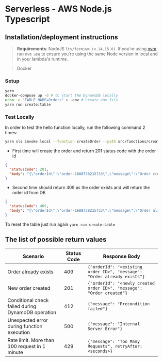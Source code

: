 # Serverless - AWS Node.js Typescript

## Installation/deployment instructions

> **Requirements**: NodeJS `lts/fermium (v.14.15.0)`. If you're using [nvm](https://github.com/nvm-sh/nvm), run `nvm use` to ensure you're using the same Node version in local and in your lambda's runtime.

> Docker

### Setup

```bash
yarn
docker-compose up -d # to start the DynamoDB locally
echo -e "TABLE_NAME=Orders" > .env # create env file
yarn run create:table
```

### Test Locally

In order to test the hello function locally, run the following command 2 times:

```bash
yarn sls invoke local --function createOrder --path src/functions/createOrder/mock.json
```

- First time will create the order and return 201 status code with the order id

```json
{
  "statusCode": 201,
  "body": "{\"orderId\":\"order-1688738215733\",\"message\":\"Order created\"}"
}
```

- Second time should return 409 as the order exists and will return the order id from DB

```json
{
  "statusCode": 409,
  "body": "{\"orderId\":\"order-1688738215733\",\"message\":\"Order already exists\"}"
}
```

To reset the table just run again `yarn run create:table`

## The list of possible return values

| Scenario                                           | Status Code | Response Body                                                           |
| -------------------------------------------------- | ----------- | ----------------------------------------------------------------------- |
| Order already exists                               | 409         | `{"orderId": "<existing order ID>", "message": "Order already exists"}` |
| New order created                                  | 201         | `{"orderId": "<newly created order ID>", "message": "Order created"}`   |
| Conditional check failed during DynamoDB operation | 412         | `{"message": "Precondition failed"}`                                    |
| Unexpected error during function execution         | 500         | `{"message": "Internal Server Error"}`                                  |
| Rate limit. More than 100 request in 1 minute      | 429         | `{"message": "Too Many Requests", retryAfter: <seconds>}`               |
